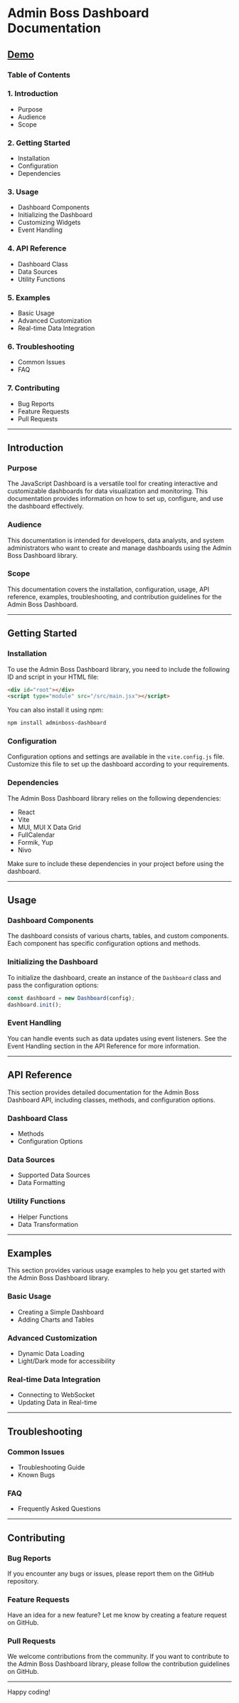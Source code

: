 
# Admin Boss Dashboard Documentation

## [Demo](https://adminboss.netlify.app/)

### Table of Contents

### 1. Introduction
   - Purpose
   - Audience
   - Scope

### 2. Getting Started
   - Installation
   - Configuration
   - Dependencies

### 3. Usage
   - Dashboard Components
   - Initializing the Dashboard
   - Customizing Widgets
   - Event Handling

### 4. API Reference
   - Dashboard Class
   - Data Sources
   - Utility Functions

### 5. Examples
   - Basic Usage
   - Advanced Customization
   - Real-time Data Integration

### 6. Troubleshooting
   - Common Issues
   - FAQ

### 7. Contributing
   - Bug Reports
   - Feature Requests
   - Pull Requests

---

## Introduction

### Purpose

The JavaScript Dashboard is a versatile tool for creating interactive and customizable dashboards for data visualization and monitoring. This documentation provides information on how to set up, configure, and use the dashboard effectively.
  
### Audience

This documentation is intended for developers, data analysts, and system administrators who want to create and manage dashboards using the Admin Boss Dashboard library.

### Scope

This documentation covers the installation, configuration, usage, API reference, examples, troubleshooting, and contribution guidelines for the Admin Boss Dashboard.

---

## Getting Started

### Installation

To use the Admin Boss Dashboard library, you need to include the following ID and script in your HTML file:

```html
<div id="root"></div>
<script type="module" src="/src/main.jsx"></script>
```

You can also install it using npm:

```bash
npm install adminboss-dashboard
```

### Configuration

Configuration options and settings are available in the `vite.config.js` file. Customize this file to set up the dashboard according to your requirements.

### Dependencies

The Admin Boss Dashboard library relies on the following dependencies:

- React
- Vite
- MUI, MUI X Data Grid
- FullCalendar
- Formik, Yup
- Nivo

Make sure to include these dependencies in your project before using the dashboard.

---

## Usage

### Dashboard Components

The dashboard consists of various charts, tables, and custom components. Each component has specific configuration options and methods.

### Initializing the Dashboard

To initialize the dashboard, create an instance of the `Dashboard` class and pass the configuration options:

```javascript
const dashboard = new Dashboard(config);
dashboard.init();
```

### Event Handling

You can handle events such as data updates using event listeners. See the Event Handling section in the API Reference for more information.

---

## API Reference

This section provides detailed documentation for the Admin Boss Dashboard API, including classes, methods, and configuration options.

### Dashboard Class

- Methods
- Configuration Options

### Data Sources

- Supported Data Sources
- Data Formatting

### Utility Functions

- Helper Functions
- Data Transformation

---

## Examples

This section provides various usage examples to help you get started with the Admin Boss Dashboard library.

### Basic Usage

- Creating a Simple Dashboard
- Adding Charts and Tables

### Advanced Customization

- Dynamic Data Loading
- Light/Dark mode for accessibility

### Real-time Data Integration

- Connecting to WebSocket
- Updating Data in Real-time

---

## Troubleshooting

### Common Issues

- Troubleshooting Guide
- Known Bugs

### FAQ

- Frequently Asked Questions

---

## Contributing

### Bug Reports

If you encounter any bugs or issues, please report them on the GitHub repository.

### Feature Requests

Have an idea for a new feature? Let me know by creating a feature request on GitHub.

### Pull Requests

We welcome contributions from the community. If you want to contribute to the Admin Boss Dashboard library, please follow the contribution guidelines on GitHub.

---



Happy coding!